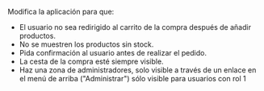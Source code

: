 Modifica la aplicación para que:

- El usuario no sea redirigido al carrito de la compra después de añadir productos.
- No se muestren los productos sin stock.
- Pida confirmación al usuario antes de realizar el pedido.
- La cesta de la compra esté siempre visible.
- Haz una zona de administradores, solo visible a través de un enlace en el menú de arriba ("Administrar") sólo visible para usuarios con rol 1
